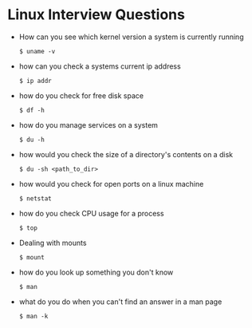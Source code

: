 # Linux Interview Questions

- How can you see which kernel version a system is currently running

  ```
  $ uname -v
  ```

- how can you check a systems current ip address

  ```
  $ ip addr
  ```

- how do you check for free disk space

  ```
  $ df -h
  ```

- how do you manage services on a system

  ```
  $ du -h
  ```

- how would you check the size of a directory's contents on a disk

  ```
  $ du -sh <path_to_dir>
  ```

- how would you check for open ports on a linux machine

  ```
  $ netstat
  ```

- how do you check CPU usage for a process

  ```
  $ top
  ```

- Dealing with mounts

  ```
  $ mount
  ```

- how do you look up something you don't know

  ```
  $ man
  ```

- what do you do when you can't find an answer in a man page

  ```
  $ man -k
  ```
